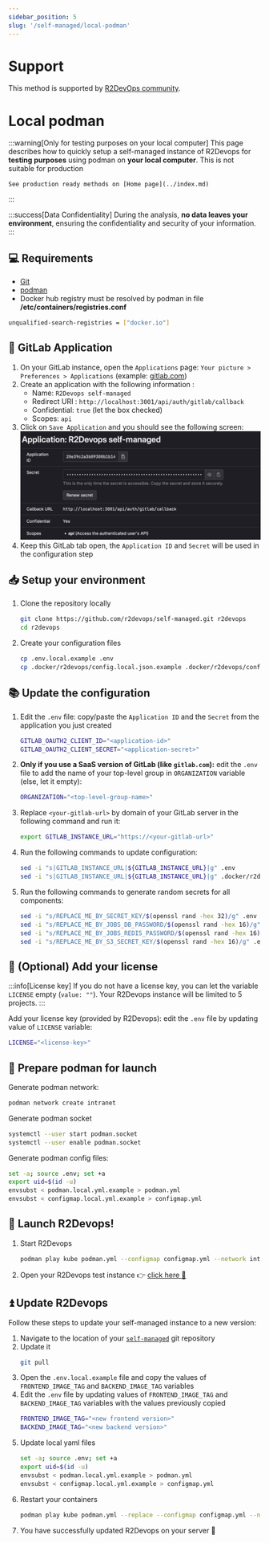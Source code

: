 ```yaml
---
sidebar_position: 5
slug: '/self-managed/local-podman'
---
```


# Support
This method is supported by [R2DevOps community](https://discord.r2devops.io/).

# Local podman

:::warning[Only for testing purposes on your local computer]
This page describes how to quickly setup a self-managed instance of
R2Devops for **testing purposes** using podman on **your local
computer**. This is not suitable for production

    See production ready methods on [Home page](../index.md)
:::

:::success[Data Confidentiality]
During the analysis, **no data leaves your environment**, ensuring the
confidentiality and security of your information.
:::

## 💻 Requirements

- [Git](https://git-scm.com/book/en/v2/Getting-Started-Installing-Git)
- [podman](https://https://podman.io/docs/installation)
- Docker hub registry must be resolved by podman in file **/etc/containers/registries.conf**
```bash title="/etc/containers/registries.conf" hl_lines="1"
unqualified-search-registries = ["docker.io"]
```

## 🦊 GitLab Application

1. On your GitLab instance, open the `Applications` page: `Your picture >
Preferences > Applications` (example:
   [gitlab.com](https://gitlab.com/-/profile/applications))
1. Create an application with the following information :
   - Name: `R2Devops self-managed`
   - Redirect URI : `http://localhost:3001/api/auth/gitlab/callback`
   - Confidential: `true` (let the box checked)
   - Scopes: `api`
1. Click on `Save Application` and you should see the following screen:
   ![Application](./img/application_quickinstall.png)
1. Keep this GitLab tab open, the `Application ID` and `Secret` will be used in
   the configuration step

## 📥 Setup your environment

1. Clone the repository locally
   ```sh
   git clone https://github.com/r2devops/self-managed.git r2devops
   cd r2devops
   ```
1. Create your configuration files
   ```sh
   cp .env.local.example .env
   cp .docker/r2devops/config.local.json.example .docker/r2devops/config.json
   ```

## 📚 Update the configuration

1. Edit the `.env` file: copy/paste the `Application ID` and the `Secret` from
   the application you just created

   ```bash title=".env" hl_lines="1-2"
   GITLAB_OAUTH2_CLIENT_ID="<application-id>"
   GITLAB_OAUTH2_CLIENT_SECRET="<application-secret>"
   ```

1. **Only if you use a SaaS version of GitLab (like `gitlab.com`):** edit the
   `.env` file to add the name of your top-level group in `ORGANIZATION`
   variable (else, let it empty):

   ```bash title=".env" hl_lines="1"
   ORGANIZATION="<top-level-group-name>"
   ```

1. Replace `<your-gitlab-url>` by domain of your GitLab server in the
   following command and run it:
   ```bash
   export GITLAB_INSTANCE_URL="https://<your-gitlab-url>"
   ```
1. Run the following commands to update configuration:
   ```bash
   sed -i "s|GITLAB_INSTANCE_URL|${GITLAB_INSTANCE_URL}|g" .env
   sed -i "s|GITLAB_INSTANCE_URL|${GITLAB_INSTANCE_URL}|g" .docker/r2devops/config.json
   ```
1. Run the following commands to generate random secrets for all components:
   ```bash
   sed -i "s/REPLACE_ME_BY_SECRET_KEY/$(openssl rand -hex 32)/g" .env
   sed -i "s/REPLACE_ME_BY_JOBS_DB_PASSWORD/$(openssl rand -hex 16)/g" .env
   sed -i "s/REPLACE_ME_BY_JOBS_REDIS_PASSWORD/$(openssl rand -hex 16)/g" .env
   sed -i "s/REPLACE_ME_BY_S3_SECRET_KEY/$(openssl rand -hex 16)/g" .env
   ```

## 🔐 (Optional) Add your license

:::info[License key]
If you do not have a license key, you can let the variable `LICENSE` empty
(`value: ""`). Your R2Devops instance will be limited to 5 projects.
:::

Add your license key (provided by R2Devops): edit the `.env` file by updating
value of `LICENSE` variable:

```bash title=".env" hl_lines="1"
LICENSE="<license-key>"
```

## 📄 Prepare podman for launch

Generate podman network:

```bash
podman network create intranet
```

Generate podman socket
```bash
systemctl --user start podman.socket
systemctl --user enable podman.socket
```

Generate podman config files:

```bash
set -a; source .env; set +a
export uid=$(id -u)
envsubst < podman.local.yml.example > podman.yml
envsubst < configmap.local.yml.example > configmap.yml
```

## 🚀 Launch R2Devops!

1. Start R2Devops
   ```bash
   podman play kube podman.yml --configmap configmap.yml --network intranet
   ```
1. Open your R2Devops test instance 👉 [click here 🎉](http://localhost:3000)

## ⏫ Update R2Devops

Follow these steps to update your self-managed instance to a new version:

1. Navigate to the location of your
   [`self-managed`](https://github.com/r2devops/self-managed/) git repository
1. Update it
   ```sh
   git pull
   ```
1. Open the `.env.local.example` file and copy the values of
   `FRONTEND_IMAGE_TAG` and `BACKEND_IMAGE_TAG` variables
1. Edit the `.env` file by updating values of `FRONTEND_IMAGE_TAG` and
   `BACKEND_IMAGE_TAG` variables with the values previously copied
   ```sh title=".env" hl_lines="1-2"
   FRONTEND_IMAGE_TAG="<new frontend version>"
   BACKEND_IMAGE_TAG="<new backend version>"
   ```
1. Update local yaml files
   ```sh
   set -a; source .env; set +a
   export uid=$(id -u)
   envsubst < podman.local.yml.example > podman.yml
   envsubst < configmap.local.yml.example > configmap.yml
   ```
1. Restart your containers
   ```sh
   podman play kube podman.yml --replace --configmap configmap.yml --network intranet
   ```
1. You have successfully updated R2Devops on your server 🎉
